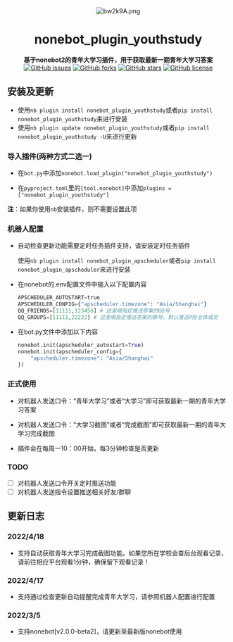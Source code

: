 <!--
 * @Author: your name
 * @Date: 2022-04-17 15:40:26
 * @LastEditTime: 2022-04-18 18:10:35
 * @LastEditors: your name
 * @Description: 打开koroFileHeader查看配置 进行设置: https://github.com/OBKoro1/koro1FileHeader/wiki/%E9%85%8D%E7%BD%AE
 * @FilePath: \nonebot_plugin_youthstudy\README.md
-->
<div align="center">
    <img src="https://s4.ax1x.com/2022/03/05/bw2k9A.png" alt="bw2k9A.png" border="0"/>
    <h1>nonebot_plugin_youthstudy</h1>
    <b>基于nonebot2的青年大学习插件，用于获取最新一期青年大学习答案</b>
    <br/>
    <a href="https://github.com/ayanamiblhx/nonebot_plugin_youthstudy/issues"><img alt="GitHub issues" src="https://img.shields.io/github/issues/ayanamiblhx/nonebot_plugin_youthstudy?style=flat-square"></a>
    <a href="https://github.com/ayanamiblhx/nonebot_plugin_youthstudy/network"><img alt="GitHub forks" src="https://img.shields.io/github/forks/ayanamiblhx/nonebot_plugin_youthstudy?style=flat-square"></a>
    <a href="https://github.com/ayanamiblhx/nonebot_plugin_youthstudy/stargazers"><img alt="GitHub stars" src="https://img.shields.io/github/stars/ayanamiblhx/nonebot_plugin_youthstudy?style=flat-square"></a>
    <a href="https://github.com/ayanamiblhx/nonebot_plugin_youthstudy/blob/main/LICENSE"><img alt="GitHub license" src="https://img.shields.io/github/license/ayanamiblhx/nonebot_plugin_youthstudy?style=flat-square"></a>
</div>



## 安装及更新

- 使用`nb plugin install nonebot_plugin_youthstudy`或者`pip install nonebot_plugin_youthstudy`来进行安装
- 使用`nb plugin update nonebot_plugin_youthstudy`或者`pip install nonebot_plugin_youthstudy -U`来进行更新



### 导入插件(两种方式二选一)

- 在`bot.py`中添加`nonebot.load_plugin("nonebot_plugin_youthstudy")`

- 在`pyproject.toml`里的`[tool.nonebot]`中添加`plugins = ["nonebot_plugin_youthstudy"]`

**注**：如果你使用`nb`安装插件，则不需要设置此项

### 机器人配置

- 自动检查更新功能需要定时任务插件支持，请安装定时任务插件

  使用`nb plugin install nonebot_plugin_apscheduler`或者`pip install nonebot_plugin_apscheduler`来进行安装

- 在nonebot的.env配置文件中输入以下配置内容

  ```py
  APSCHEDULER_AUTOSTART=true
  APSCHEDULER_CONFIG={"apscheduler.timezone": "Asia/Shanghai"}
  QQ_FRIENDS=[11111,123456] # 这里填指定推送答案的QQ号
  QQ_GROUPS=[11111,22222] # 这里填指定推送答案的群号，默认推送时@全体成员
  ```

- 在bot.py文件中添加以下内容

  ```py
  nonebot.init(apscheduler_autostart=True)
  nonebot.init(apscheduler_config={
      "apscheduler.timezone": "Asia/Shanghai"
  })
  ```

  

### 正式使用

- 对机器人发送口令：“青年大学习”或者“大学习”即可获取最新一期的青年大学习答案

- 对机器人发送口令：“大学习截图”或者“完成截图”即可获取最新一期的青年大学习完成截图

- 插件会在每周一10：00开始，每3分钟检查是否更新

### TODO

- [ ] 对机器人发送口令开关定时推送功能
- [ ] 对机器人发送指令设置推送相关好友/群聊

## 更新日志

### 2022/4/18

- 支持自动获取青年大学习完成截图功能。如果您所在学校会查后台观看记录，请前往相应平台观看1分钟，确保留下观看记录！

### 2022/4/17

- 支持通过检查更新自动提醒完成青年大学习，请参照机器人配置进行配置

### 2022/3/5

- 支持nonebot[v2.0.0-beta2]，请更新至最新版nonebot使用

